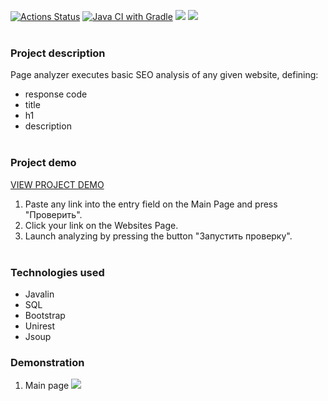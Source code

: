 [![Actions Status](https://github.com/dtarakanova/java-project-72/actions/workflows/hexlet-check.yml/badge.svg)](https://github.com/dtarakanova/java-project-72/actions)
[![Java CI with Gradle](https://github.com/dtarakanova/java-project-72/actions/workflows/main.yml/badge.svg)](https://github.com/dtarakanova/java-project-72/actions/workflows/main.yml)
<a href="https://codeclimate.com/github/dtarakanova/java-project-72/maintainability"><img src="https://api.codeclimate.com/v1/badges/6cc189c995611af7e0ee/maintainability" /></a>
<a href="https://codeclimate.com/github/dtarakanova/java-project-72/test_coverage"><img src="https://api.codeclimate.com/v1/badges/6cc189c995611af7e0ee/test_coverage" /></a>
<br/><br/>

### Project description
Page analyzer executes basic SEO analysis of any given website, defining:
* response code
* title
* h1
* description
<br/><br/>

### Project demo
[VIEW PROJECT DEMO](https://page-analyzer-elmt.onrender.com/)

1. Paste any link into the entry field on the Main Page and press "Проверить".
2. Click your link on the Websites Page.
3. Launch analyzing by pressing the button "Запустить проверку". 
<br/><br/>

### Technologies used
* Javalin
* SQL
* Bootstrap
* Unirest
* Jsoup

### Demonstration
1. Main page
   <img src="https://monosnap.com/file/TY1YGjlnwelrbcXBZg5yndszrOkGE5"/>




